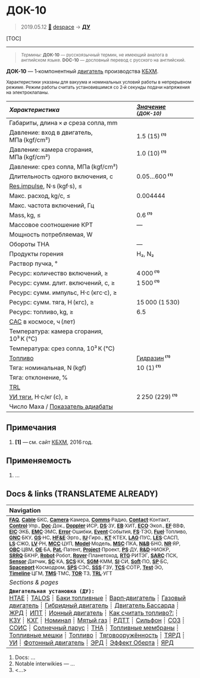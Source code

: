 # ДОК-10
> 2019.05.12 [🚀](../index/index.md) [despace](index.md) → **[ДУ](ps.md)**

[TOC]

---

> <small>*Термины:* **ДОК-10** — русскоязычный термин, не имеющий аналога в английском языке. **DOC-10** — дословный перевод с русского на английский.</small>

**ДОК-10** — 1‑компонентный [двигатель](ps.md) производства [КБХМ](zz_kbhm.md).

<small>

Характеристики указаны для вакуума и номинальных условий работы в непрерывном режиме. Режим работы считать установившимся со 2‑й секунды подачи напряжения на электроклапаны.

|*Характеристика*|*[Значение](si.md) <small>(ДОК-10)</small>*|
|:--|:--|
|Габариты, длина × ⌀ среза сопла, mm||
|Давление: вход в двигатель, МПа (kgf/cm²)|1.5 (15) **⁽¹⁾**|
|Давление: камера сгорания, МПа (kgf/cm²)|1.0 (10) **⁽¹⁾**|
|Давление: срез сопла, МПа (kgf/cm²)||
|Длительность одного включения, с|0.05…600 **⁽¹⁾**|
|[Res.impulse](ing.md), N·s (kgf·s), ≤||
|Макс. расход, kg/с, ≤|0.004444|
|Макс. частота включений, Гц||
|Mass, kg, ≤|0.6 **⁽¹⁾**|
|Массовое соотношение КРТ|—|
|Мощность потребляемая, W||
|Обороты ТНА|—|
|Продукты горения|H₂, N₂|
|Раствор пучка, °||
|Ресурс: количество включений, ≥|4 000 **⁽¹⁾**|
|Ресурс: сумм. длит. включений, c, ≥|1 500 **⁽¹⁾**|
|Ресурс: сумм. импульс, Н·с (кгс·с), ≥||
|Ресурс: сумм. тяга, Н (кгс), ≥|15 000 (1 530)|
|Ресурс: топливо, kg, ≥|6.5|
|[САС](lifetime.md) в космосе, ч (лет)||
|Температура: камера сгорания, 10³ К (℃)||
|Температура: срез сопла, 10³ К (℃)||
|[Топливо](fuel.md)|[Гидразин](гидразин.md) **⁽¹⁾**|
|Тяга: номинальная, N (kgf)|10 (1) **⁽¹⁾**|
|Тяга: отклонение, %||
|[TRL](trl.md)||
|[УИ тяги](isp.md), Н·с/кг (с), ≥|2 250 (229) **⁽¹⁾**|
|Число Маха / [Показатель адиабаты](heat_cr.md)||

</small>



<p style="page-break-after:always"> </p>

## Примечания
   1. **[1]** — см. сайт [КБХМ](zz_kbhm.md), 2016 год.



## Применяемость
   1. …



<p style="page-break-after:always"> </p>

## Docs & links (TRANSLATEME ALREADY)
|Navigation|
|:--|
|<small>**[FAQ](faq.md)**, **[Cable](cable.md)**·БКС, **[Camera](cam.md)**·Камера, **[Comms](comms.md)**·Радио, **[Contact](contact.md)**·Контакт, **[Control](control.md)**·Упр., **[Doc](doc.md)**·Док., **[Doppler](doppler.md)**·ИСР, **[DS](ds.md)**·ЗУ, **[EB](eb.md)**·ХИТ, **[ECO](ecology.md)**·Экол., **[EF](ef.md)**·ВВФ, **[ElC](elc.md)**·ЭКБ, **[EMC](emc.md)**·ЭМС, **[Error](error.md)**·Ошибки, **[Event](event.md)**·События, **[FS](fs.md)**·ТЭО, **[Fuel](fuel.md)**·Топливо, **[GNC](gnc.md)**·БКУ, **[GS](scs.md)**·НС, **[HF&E](hfe.md)**·Эрго., **[IU](iu.md)**·Гиро., **[KT](kt.md)**·КТЕХ, **[LAG](lag.md)**·ПУC, **[LES](les.md)**·САСП, **[LS](ls.md)**·СЖО, **[LV](lv.md)**·РН, **[MCC](mcc.md)**·ЦУП, **[Model](model.md)**·Модель, **[MSC](sc.md)**·ПКА, **[N&B](nnb.md)**·БНО, **[NR](nr.md)**·ЯР, **[OBC](obc.md)**·ЦВМ, **[OE](oe.md)**·БА, **[Pat.](патент.md)**·Патент, **[Project](project.md)**·Проект, **[PS](ps.md)**·ДУ, **[R&D](rnd.md)**·НИОКР, **[SRRQ](srrq.md)**·БКНР, **[Robot](robotics.md)**·Робот, **[Rover](rover.md)**·Планетоход, **[RTG](rtg.md)**·РИТЭГ, **[SARC](sarc.md)**·ПСК, **[Sensor](sensor.md)**·Датчик, **[SC](sc.md)**·КА, **[SCS](scs.md)**·КК, **[SGM](sgm.md)**·КММ, **[SI](si.md)**·СИ, **[Soft](soft.md)**·ПО, **[SP](sp.md)**·БС, **[Spaceport](spaceport.md)**·Космодром, **[SPS](sps.md)**·СЭС, **[SSS](sss.md)**·ГЗУ, **[TCS](tcs.md)**·СОТР, **[Test](test.md)**·ЭО, **[Timeline](timeline.md)**·ЦГМ, **[TMS](tms.md)**·ТМС, **[TOR](tor.md)**·ТЗ, **[TRL](trl.md)**·УГТ</small>|
|*Sections & pages*|
|**`Двигательная установка (ДУ):`**<br> [HTAE](htae.md) ┊ [TALOS](talos.md) ┊ [Баки топливные](fuel_tank.md) ┊ [Варп‑двигатель](warp_drive.md) ┊ [Газовый двигатель](cgt.md) ┊ [Гибридный двигатель](гбрд.md) ┊ [Двигатель Бассарда](bussard_ramjet.md) ┊ [ЖРД](lpr.md) ┊ [ИПТ](ing.md) ┊ [Ионный двигатель](иод.md) ┊ [Как считать топливо?:](si.md) ┊ [КЗУ](cinu.md) ┊ [КХГ](cgs.md) ┊ [Номинал](nominal.md) ┊ [Мятый газ](exhsteam.md) ┊ [РДТТ](spr.md) ┊ [Сильфон](сильфон.md) ┊ [СОЗ](соз.md) ┊ [СОИС](соис.md) ┊ [Солнечный парус](солнечный_парус.md) ┊ [ТНА](turbopump.md) ┊ [Топливные мембраны](топливные_мембраны.md) ┊ [Топливные мешки](топливные_мешки.md) ┊ [Топливо](fuel.md) ┊ [Тяговооружённость](ttwr.md) ┊ [ТЯРД](тярд.md) ┊ [УИ](isp.md) ┊ [Фотонный двигатель](фотонный_двигатель.md) ┊ [ЭРД](epsp.md) ┊ [Эффект Оберта](oberth_eff.md) ┊ [ЯРД](ntr.md)|

   1. Docs: …
   1. Notable interwikies — …
   1. <…>
